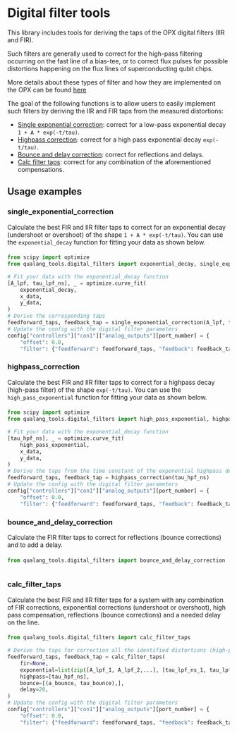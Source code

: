 # Digital filter tools
This library includes tools for deriving the taps of the OPX digital filters (IIR and FIR).

Such filters are generally used to correct for the high-pass filtering occurring on the fast line of a bias-tee, 
or to correct flux pulses for possible distortions happening on the flux lines of superconducting qubit chips.

More details about these types of filter and how they are implemented on the OPX can be found [here](https://docs.quantum-machines.co/1.1.7/qm-qua-sdk/docs/Guides/output_filter/?h=iir#output-filter)

The goal of the following functions is to allow users to easily implement such filters by deriving the IIR and FIR taps 
from the measured distortions:
* [Single exponential correction](#singleexponentialcorrection): correct for a low-pass exponential decay `1 + A * exp(-t/tau)`.
* [Highpass correction](#highpasscorrection): correct for a high pass exponential decay `exp(-t/tau)`.
* [Bounce and delay correction](#bounceanddelaycorrection): correct for reflections and delays.
* [Calc filter taps](#calcfiltertaps): correct for any combination of the aforementioned compensations.

## Usage examples

### single_exponential_correction
Calculate the best FIR and IIR filter taps to correct for an exponential decay (undershoot or overshoot) of the shape
`1 + A * exp(-t/tau)`. You can use the `exponential_decay` function for fitting your data as shown below.

#### 
```python
from scipy import optimize
from qualang_tools.digital_filters import exponential_decay, single_exponential_correction

# Fit your data with the exponential_decay function
[A_lpf, tau_lpf_ns], _ = optimize.curve_fit(
    exponential_decay,
    x_data,
    y_data,
)
# Derive the corresponding taps
feedforward_taps, feedback_tap = single_exponential_correction(A_lpf, tau_lpf_ns)
# Update the config with the digital filter parameters
config["controllers"]["con1"]["analog_outputs"][port_number] = {
    "offset": 0.0, 
    "filter": {"feedforward": feedforward_taps, "feedback": feedback_tap}}
```

### highpass_correction
Calculate the best FIR and IIR filter taps to correct for a highpass decay (high-pass filter) of the shape `exp(-t/tau)`.
You can use the `high_pass_exponential` function for fitting your data as shown below.

#### 
```python
from scipy import optimize
from qualang_tools.digital_filters import high_pass_exponential, highpass_correction

# Fit your data with the exponential_decay function
[tau_hpf_ns], _ = optimize.curve_fit(
    high_pass_exponential,
    x_data,
    y_data,
)
# Derive the taps from the time constant of the exponential highpass decay tau
feedforward_taps, feedback_tap = highpass_correction(tau_hpf_ns)
# Update the config with the digital filter parameters
config["controllers"]["con1"]["analog_outputs"][port_number] = {
    "offset": 0.0, 
    "filter": {"feedforward": feedforward_taps, "feedback": feedback_tap}}
```

### bounce_and_delay_correction
Calculate the FIR filter taps to correct for reflections (bounce corrections) and to add a delay.

#### 
```python
from qualang_tools.digital_filters import bounce_and_delay_correction



```

### calc_filter_taps
Calculate the best FIR and IIR filter taps for a system with any combination of FIR corrections, exponential
corrections (undershoot or overshoot), high pass compensation, reflections (bounce corrections) and a needed delay on the line.

#### 
```python
from qualang_tools.digital_filters import calc_filter_taps

# Derive the taps for correction all the identified distortions (high-pass, low-pass, reflection and delay) 
feedforward_taps, feedback_tap = calc_filter_taps(
    fir=None,
    exponential=list(zip([A_lpf_1, A_lpf_2,...], [tau_lpf_ns_1, tau_lpf_ns_2,...])),
    highpass=[tau_hpf_ns],
    bounce=[(a_bounce, tau_bounce),],
    delay=20,
)
# Update the config with the digital filter parameters
config["controllers"]["con1"]["analog_outputs"][port_number] = {
    "offset": 0.0, 
    "filter": {"feedforward": feedforward_taps, "feedback": feedback_tap}}
```
